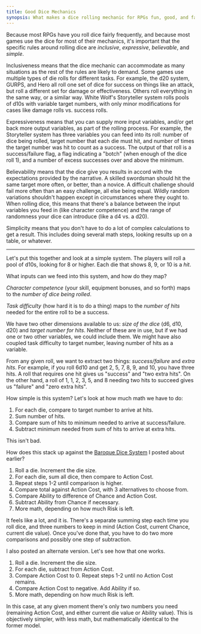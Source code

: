 ```yaml
---
title: Good Dice Mechanics
synopsis: What makes a dice rolling mechanic for RPGs fun, good, and fast?
---
```


Because most RPGs have you roll dice fairly frequently, and because most games use the dice for most of their mechanics, it's important that the specific rules around rolling dice are *inclusive*, *expressive*, *believable*, and *simple*.

<!-- more -->

Inclusiveness means that the dice mechanic can accommodate as many situations as the rest of the rules are likely to demand. Some games use multiple types of die rolls for different tasks. For example, the d20 system, GURPS, and Hero all roll one set of dice for success on things like an attack, but roll a different set for damage or effectiveness. Others roll everything in the same way, or a similar way. White Wolf's Storyteller system rolls pools of d10s with variable target numbers, with only minor modifications for cases like damage rolls vs. success rolls.

Expressiveness means that you can supply more input variables, and/or get back more output variables, as part of the rolling process. For example, the Storyteller system has three variables you can feed into its roll: number of dice being rolled, target number that each die must hit, and number of times the target number was hit to count as a success. The output of that roll is a success/failure flag, a flag indicating a "botch" (when enough of the dice roll 1), and a number of excess successes over and above the minimum.

Believability means that the dice give you results in accord with the expectations provided by the narrative. A skilled swordsman should hit the same target more often, or better, than a novice. A difficult challenge should fail more often than an easy challenge, all else being equal. Wildly random variations shouldn't happen except in circumstances where they ought to. When rolling dice, this means that there's a balance between the input variables you feed in (like character competence) and the range of randomness your dice can introduce (like a d4 vs. a d20).

Simplicity means that you don't have to do a lot of complex calculations to get a result. This includes doing several math steps, looking results up on a table, or whatever.

----

Let's put this together and look at a simple system. The players will roll a pool of d10s, looking for 8 or higher. Each die that shows 8, 9, or 10 is a *hit*.

What inputs can we feed into this system, and how do they map?

*Character competence* (your skill, equipment bonuses, and so forth) maps to the *number of dice being rolled*.

*Task difficulty* (how hard it is to do a thing) maps to the *number of hits* needed for the entire roll to be a success.

We have two other dimensions available to us: *size of the dice* (d6, d10, d20) and *target number for hits*. Neither of these are in use, but if we had one or two other variables, we could include them. We might have also coupled task difficulty to target number, leaving number of hits as a variable.

From any given roll, we want to extract two things: *success/failure* and *extra hits*. For example, if you roll 6d10 and get 2, 5, 7, 8, 9, and 10, you have three hits. A roll that requires one hit gives us "success" and "two extra hits". On the other hand, a roll of 1, 1, 2, 3, 5, and 8 needing two hits to succeed gives us "failure" and "zero extra hits".

How simple is this system? Let's look at how much math we have to do:

1. For each die, compare to target number to arrive at hits.
2. Sum number of hits.
3. Compare sum of hits to minimum needed to arrive at success/failure.
4. Subtract minimum needed from sum of hits to arrive at extra hits.

This isn't bad.

How does this stack up against the [Baroque Dice System] I posted about earlier?

1. Roll a die. Increment the die size.
2. For each die, sum all dice, then compare to Action Cost.
3. Repeat steps 1-2 until comparison is higher.
4. Compare total against Action Cost, with 3 alternatives to choose from.
5. Compare Ability to difference of Chance and Action Cost.
6. Subtract Ability from Chance if necessary.
7. More math, depending on how much Risk is left.

It feels like a lot, and it is. There's a separate summing step each time you roll dice, and three numbers to keep in mind (Action Cost, current Chance, current die value). Once you've done that, you have to do two more comparisons and possibly one step of subtraction.

I also posted an alternate version. Let's see how that one works.

1. Roll a die. Increment the die size.
2. For each die, subtract from Action Cost.
3. Compare Action Cost to 0. Repeat steps 1-2 until no Action Cost remains.
4. Compare Action Cost to negative. Add Ability if so.
5. More math, depending on how much Risk is left.

In this case, at any given moment there's only two numbers you need (remaining Action Cost, and either current die value or Ability value). This is objectively simpler, with less math, but mathematically identical to the former model.

[Baroque Dice System]: /blog/2015-06-08-baroque-dice-mechanic.html
